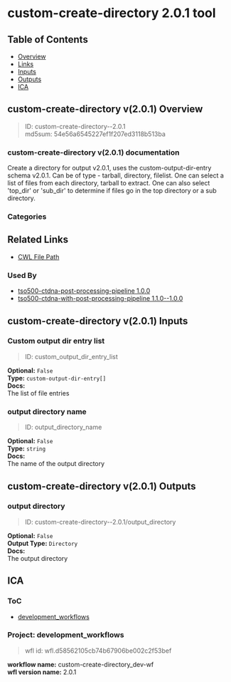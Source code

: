 
custom-create-directory 2.0.1 tool
==================================

## Table of Contents
  
- [Overview](#custom-create-directory-v201-overview)  
- [Links](#related-links)  
- [Inputs](#custom-create-directory-v201-inputs)  
- [Outputs](#custom-create-directory-v201-outputs)  
- [ICA](#ica)  


## custom-create-directory v(2.0.1) Overview



  
> ID: custom-create-directory--2.0.1  
> md5sum: 54e56a6545227ef1f207ed3118b513ba

### custom-create-directory v(2.0.1) documentation
  
Create a directory for output v2.0.1, uses the custom-output-dir-entry schema v2.0.1.
Can be of type - tarball, directory, filelist.
One can select a list of files from each directory, tarball to extract.
One can also select 'top_dir' or 'sub_dir' to determine if files go in the top directory or a sub directory.  

### Categories
  


## Related Links
  
- [CWL File Path](../../../../../../tools/custom-create-directory/2.0.1/custom-create-directory__2.0.1.cwl)  


### Used By
  
- [tso500-ctdna-post-processing-pipeline 1.0.0](../../../workflows/tso500-ctdna-post-processing-pipeline/1.0.0/tso500-ctdna-post-processing-pipeline__1.0.0.md)  
- [tso500-ctdna-with-post-processing-pipeline 1.1.0--1.0.0](../../../workflows/tso500-ctdna-with-post-processing-pipeline/1.1.0--1.0.0/tso500-ctdna-with-post-processing-pipeline__1.1.0--1.0.0.md)  

  


## custom-create-directory v(2.0.1) Inputs

### Custom output dir entry list



  
> ID: custom_output_dir_entry_list
  
**Optional:** `False`  
**Type:** `custom-output-dir-entry[]`  
**Docs:**  
The list of file entries


### output directory name



  
> ID: output_directory_name
  
**Optional:** `False`  
**Type:** `string`  
**Docs:**  
The name of the output directory

  


## custom-create-directory v(2.0.1) Outputs

### output directory



  
> ID: custom-create-directory--2.0.1/output_directory  

  
**Optional:** `False`  
**Output Type:** `Directory`  
**Docs:**  
The output directory
  

  


## ICA

### ToC
  
- [development_workflows](#project-development_workflows)  


### Project: development_workflows


> wfl id: wfl.d58562105cb74b67906be002c2f53bef  

  
**workflow name:** custom-create-directory_dev-wf  
**wfl version name:** 2.0.1  

  

